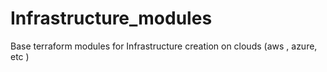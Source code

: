 # Infrastructure_modules
Base terraform modules for Infrastructure creation on clouds (aws , azure, etc )
